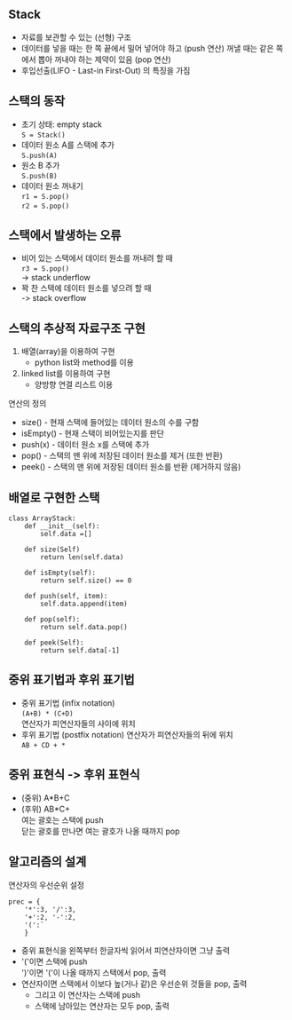 Stack
-----
- 자료를 보관할 수 있는 (선형) 구조
- 데이터를 넣을 때는 한 쪽 끝에서 밀어 넣어야 하고 (push 연산) 꺼낼 때는 같은 쪽에서 뽑아 꺼내야 하는 제약이 있음 (pop 연산)
- 후입선출(LIFO - Last-in First-Out) 의 특징을 가짐

스택의 동작
------
- 초기 상태: empty stack  
`S = Stack()`
- 데이터 원소 A를 스택에 추가  
`S.push(A)`
- 원소 B 추가  
`S.push(B)`
- 데이터 원소 꺼내기  
`r1 = S.pop()`  
`r2 = S.pop()`   

스택에서 발생하는 오류
-----------
- 비어 있는 스택에서 데이터 원소를 꺼내려 할 때  
`r3 = S.pop()`  
-> stack underflow  
- 꽉 찬 스택에 데이터 원소를 넣으려 할 때  
-> stack overflow  

스택의 추상적 자료구조 구현
---------
1. 배열(array)을 이용하여 구현
	- python list와 method를 이용
2. linked list를 이용하여 구현
	- 양방향 연결 리스트 이용

연산의 정의
- size() - 현재 스택에 들어있는 데이터 원소의 수를 구함
- isEmpty() - 현재 스택이 비어있는지를 판단
- push(x) - 데이터 원소 x를 스택에 추가
- pop() - 스택의 맨 위에 저장된 데이터 원소를 제거 (또한 반환)
- peek() - 스택의 맨 위에 저장된 데이터 원소를 반환 (제거하지 않음) 

배열로 구현한 스택
----------
```
class ArrayStack:
	def __init__(self):
		self.data =[]

	def size(Self)
		return len(self.data)

	def isEmpty(self):
		return self.size() == 0

	def push(self, item):
		self.data.append(item)

	def pop(self):
		return self.data.pop()

	def peek(Self):
		return self.data[-1]
```

중위 표기법과 후위 표기법
--------
- 중위 표기법 (infix notation)  
`(A+B) * (C+D)`  
연산자가 피연산자들의 사이에 위치
- 후위 표기법 (postfix notation) 
연산자가 피연산자들의 뒤에 위치  
`AB + CD + * `

중위 표현식 -> 후위 표현식
---------
- (중위) A*B+C
- (후위) AB*C+  
여는 괄호는 스택에 push  
닫는 괄호를 만나면 여는 괄호가 나올 때까지 pop  

알고리즘의 설계
---------
연산자의 우선순위 설정
```
prec = {
	'*':3, '/':3,
	'+':2, '-':2,
	'(':`
	}
```
- 중위 표현식을 왼쪽부터 한글자씩 읽어서 피연산자이면 그냥 출력
- '('이면 스택에 push  
')'이면 '('이 나올 때까지 스택에서 pop, 출력  
- 연산자이면 스택에서 이보다 높(거나 같)은 우선순위 것들을 pop, 출력  
	- 그리고 이 연산자는 스택에 push
	- 스택에 남아있는 연산자는 모두 pop, 출력
